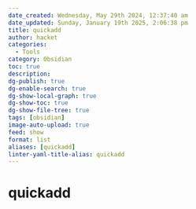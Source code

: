```yaml
---
date_created: Wednesday, May 29th 2024, 12:37:40 am
date_updated: Sunday, January 19th 2025, 2:06:38 pm
title: quickadd
author: hacket
categories:
  - Tools
category: Obsidian
toc: true
description: 
dg-publish: true
dg-enable-search: true
dg-show-local-graph: true
dg-show-toc: true
dg-show-file-tree: true
tags: [obsidian]
image-auto-upload: true
feed: show
format: list
aliases: [quickadd]
linter-yaml-title-alias: quickadd
---
```


# quickadd
